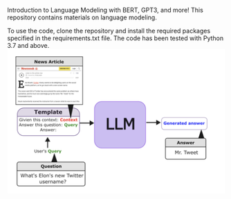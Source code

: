 Introduction to Language Modeling with BERT, GPT3, and more!
This repository contains materials  on language modeling.

To use the code, clone the repository and install the required packages specified in the requirements.txt file. The code has been tested with Python 3.7 and above.
![11](https://github.com/andysingal/modern-nlp/blob/main/images/Screenshot%202023-07-21%20at%201.43.48%20PM.png)
